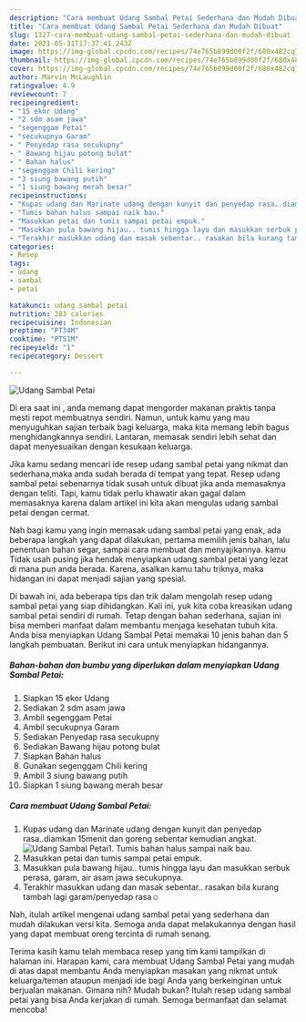 ```yaml
---
description: "Cara membuat Udang Sambal Petai Sederhana dan Mudah Dibuat"
title: "Cara membuat Udang Sambal Petai Sederhana dan Mudah Dibuat"
slug: 1327-cara-membuat-udang-sambal-petai-sederhana-dan-mudah-dibuat
date: 2021-05-31T17:37:41.243Z
image: https://img-global.cpcdn.com/recipes/74e765b899d00f2f/680x482cq70/udang-sambal-petai-foto-resep-utama.jpg
thumbnail: https://img-global.cpcdn.com/recipes/74e765b899d00f2f/680x482cq70/udang-sambal-petai-foto-resep-utama.jpg
cover: https://img-global.cpcdn.com/recipes/74e765b899d00f2f/680x482cq70/udang-sambal-petai-foto-resep-utama.jpg
author: Marvin McLaughlin
ratingvalue: 4.9
reviewcount: 7
recipeingredient:
- "15 ekor Udang"
- "2 sdm asam jawa"
- "segenggam Petai"
- "secukupnya Garam"
- " Penyedap rasa secukupny"
- " Bawang hijau potong bulat"
- " Bahan halus"
- "segenggam Chili kering"
- "3 siung bawang putih"
- "1 siung bawang merah besar"
recipeinstructions:
- "Kupas udang dan Marinate udang dengan kunyit dan penyedap rasa..diamkan 15menit dan goreng sebentar kemudian angkat."
- "Tumis bahan halus sampai naik bau."
- "Masukkan petai dan tumis sampai petai empuk."
- "Masukkan pula bawang hijau.. tumis hingga layu dan masukkan serbuk perasa, garam, air asam jawa secukupnya."
- "Terakhir masukkan udang dan masak sebentar.. rasakan bila kurang tambah lagi garam/penyedap rasa☺️"
categories:
- Resep
tags:
- udang
- sambal
- petai

katakunci: udang sambal petai 
nutrition: 283 calories
recipecuisine: Indonesian
preptime: "PT34M"
cooktime: "PT51M"
recipeyield: "1"
recipecategory: Dessert

---
```



![Udang Sambal Petai](https://img-global.cpcdn.com/recipes/74e765b899d00f2f/680x482cq70/udang-sambal-petai-foto-resep-utama.jpg)

Di era  saat ini , anda memang dapat mengorder makanan praktis tanpa mesti repot membuatnya sendiri. Namun, untuk kamu yang mau menyuguhkan sajian terbaik bagi keluarga, maka kita memang lebih bagus menghidangkannya sendiri. Lantaran, memasak sendiri lebih sehat dan dapat menyesuaikan dengan kesukaan keluarga.

Jika kamu sedang mencari ide resep udang sambal petai yang nikmat dan sederhana,maka anda sudah berada di tempat yang tepat. Resep udang sambal petai  sebenarnya tidak susah untuk dibuat jika anda memasaknya dengan teliti. Tapi, kamu tidak perlu khawatir akan gagal dalam memasaknya 
karena dalam artikel ini kita akan mengulas udang sambal petai dengan cermat.  



Nah bagi kamu yang ingin memasak udang sambal petai yang enak, ada beberapa langkah yang dapat dilakukan, pertama memilih jenis bahan, lalu penentuan bahan segar, sampai cara membuat dan menyajikannya. kamu Tidak usah pusing jika hendak menyiapkan udang sambal petai yang lezat di mana pun anda berada. Karena, asalkan kamu  tahu triknya, maka hidangan ini dapat menjadi sajian yang spesial.

Di bawah ini, ada beberapa tips dan trik dalam mengolah resep udang sambal petai yang siap dihidangkan. Kali ini, yuk kita coba kreasikan udang sambal petai sendiri di rumah. Tetap dengan bahan sederhana, sajian ini bisa memberi manfaat dalam membantu menjaga kesehatan tubuh kita. Anda bisa menyiapkan Udang Sambal Petai memakai 10 jenis bahan dan 5 langkah pembuatan. Berikut ini cara untuk menyiapkan hidangannya.

<!--inarticleads1-->

##### Bahan-bahan dan bumbu yang diperlukan dalam menyiapkan Udang Sambal Petai:

1. Siapkan 15 ekor Udang
1. Sediakan 2 sdm asam jawa
1. Ambil segenggam Petai
1. Ambil secukupnya Garam
1. Sediakan  Penyedap rasa secukupny
1. Sediakan  Bawang hijau potong bulat
1. Siapkan  Bahan halus
1. Gunakan segenggam Chili kering
1. Ambil 3 siung bawang putih
1. Siapkan 1 siung bawang merah besar




<!--inarticleads2-->

##### Cara membuat Udang Sambal Petai:

1. Kupas udang dan Marinate udang dengan kunyit dan penyedap rasa..diamkan 15menit dan goreng sebentar kemudian angkat.
<img src="https://img-global.cpcdn.com/steps/f72587ce4e628e9a/160x128cq70/udang-sambal-petai-langkah-memasak-1-foto.jpg" alt="Udang Sambal Petai">1. Tumis bahan halus sampai naik bau.
1. Masukkan petai dan tumis sampai petai empuk.
1. Masukkan pula bawang hijau.. tumis hingga layu dan masukkan serbuk perasa, garam, air asam jawa secukupnya.
1. Terakhir masukkan udang dan masak sebentar.. rasakan bila kurang tambah lagi garam/penyedap rasa☺️




Nah, itulah artikel mengenai  udang sambal petai  yang sederhana dan mudah dilakukan versi kita. Semoga anda dapat melakukannya dengan hasil yang dapat membuat oreng tercinta di rumah senang. 

Terima kasih kamu telah membaca resep yang tim kami tampilkan di halaman ini. Harapan kami, cara membuat  Udang Sambal Petai yang mudah di atas dapat membantu Anda menyiapkan masakan yang nikmat untuk keluarga/teman ataupun menjadi ide bagi Anda yang berkeinginan untuk berjualan makanan. Gimana nih? Mudah bukan? Itulah resep udang sambal petai yang bisa Anda kerjakan di rumah. Semoga bermanfaat dan selamat mencoba!


